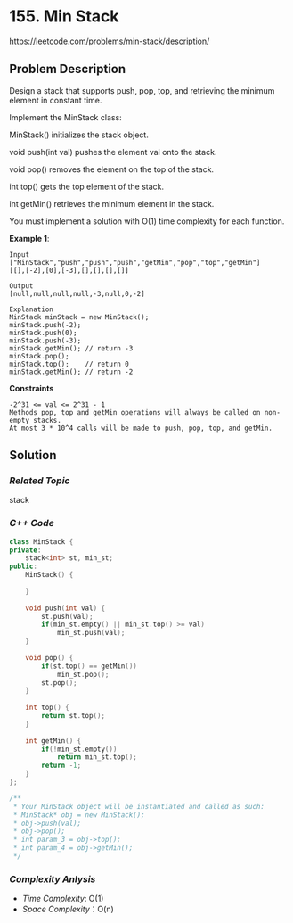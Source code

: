 # 155. Min Stack 
https://leetcode.com/problems/min-stack/description/

## Problem Description

Design a stack that supports push, pop, top, and retrieving the minimum element in constant time.

Implement the MinStack class:

MinStack() initializes the stack object.

void push(int val) pushes the element val onto the stack.


void pop() removes the element on the top of the stack.

int top() gets the top element of the stack.

int getMin() retrieves the minimum element in the stack.

You must implement a solution with O(1) time complexity for each function.




**Example 1**:
```
Input
["MinStack","push","push","push","getMin","pop","top","getMin"]
[[],[-2],[0],[-3],[],[],[],[]]

Output
[null,null,null,null,-3,null,0,-2]

Explanation
MinStack minStack = new MinStack();
minStack.push(-2);
minStack.push(0);
minStack.push(-3);
minStack.getMin(); // return -3
minStack.pop();
minStack.top();    // return 0
minStack.getMin(); // return -2
```

**Constraints**
```
-2^31 <= val <= 2^31 - 1
Methods pop, top and getMin operations will always be called on non-empty stacks.
At most 3 * 10^4 calls will be made to push, pop, top, and getMin.
```

## Solution

### _Related Topic_
   stack

### _C++ Code_
```cpp
class MinStack {
private:
    stack<int> st, min_st;
public:
    MinStack() {
        
    }
    
    void push(int val) {
        st.push(val);
        if(min_st.empty() || min_st.top() >= val)
            min_st.push(val);
    }
    
    void pop() {
        if(st.top() == getMin())
            min_st.pop();
        st.pop();
    }
    
    int top() {
        return st.top();
    }
    
    int getMin() {
        if(!min_st.empty())
            return min_st.top();
        return -1;
    }
};

/**
 * Your MinStack object will be instantiated and called as such:
 * MinStack* obj = new MinStack();
 * obj->push(val);
 * obj->pop();
 * int param_3 = obj->top();
 * int param_4 = obj->getMin();
 */
```

### _Complexity Anlysis_
- _Time Complexity_: O(1)
- _Space Complexity_：O(n)
